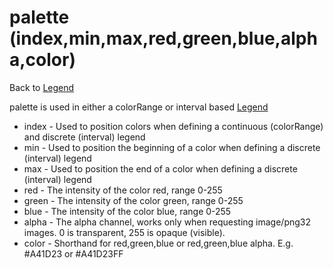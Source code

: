 palette (index,min,max,red,green,blue,alpha,color)
==================================================

Back to [Legend](./Legend.md)

palette is used in either a colorRange or interval based [Legend](Legend.md)

-   index - Used to position colors when defining a continuous
    (colorRange) and discrete (interval) legend
-   min - Used to position the beginning of a color when defining a
    discrete (interval) legend
-   max - Used to position the end of a color when defining a discrete
    (interval) legend
-   red - The intensity of the color red, range 0-255
-   green - The intensity of the color green, range 0-255
-   blue - The intensity of the color blue, range 0-255
-   alpha - The alpha channel, works only when requesting image/png32
    images. 0 is transparent, 255 is opaque (visible).
-   color - Shorthand for red,green,blue or red,green,blue alpha. E.g.
    \#A41D23 or \#A41D23FF


